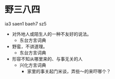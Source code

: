 



# 野三八四
ia3 saen1 baeh7 sz5
+ 对外地人或陌生人的一种不友好的说法。
  * 东台方言词典
+ 野蛮，不讲道理。
  * 东台方言词典
+ 形容不知从哪里来的、与事无关的人
  * 兴化方言词典
    - 家里的事关起门米谈，弄些～的来吓哪个？
